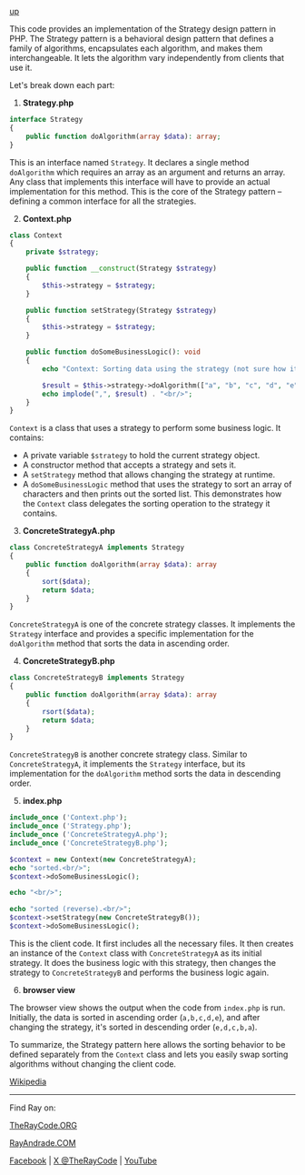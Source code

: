 [up](../README.md)

This code provides an implementation of the Strategy design pattern in PHP. The Strategy pattern is a behavioral design pattern that defines a family of algorithms, encapsulates each algorithm, and makes them interchangeable. It lets the algorithm vary independently from clients that use it.

Let's break down each part:

1. **Strategy.php**

```php
interface Strategy
{
    public function doAlgorithm(array $data): array;
}
```

This is an interface named `Strategy`. It declares a single method `doAlgorithm` which requires an array as an argument and returns an array. Any class that implements this interface will have to provide an actual implementation for this method. This is the core of the Strategy pattern – defining a common interface for all the strategies.

2. **Context.php**

```php
class Context
{
    private $strategy;

    public function __construct(Strategy $strategy)
    {
        $this->strategy = $strategy;
    }

    public function setStrategy(Strategy $strategy)
    {
        $this->strategy = $strategy;
    }

    public function doSomeBusinessLogic(): void
    {
        echo "Context: Sorting data using the strategy (not sure how it'll do it)<br/>";

        $result = $this->strategy->doAlgorithm(["a", "b", "c", "d", "e"]);
        echo implode(",", $result) . "<br/>";
    }
}
```

`Context` is a class that uses a strategy to perform some business logic. It contains:
- A private variable `$strategy` to hold the current strategy object.
- A constructor method that accepts a strategy and sets it.
- A `setStrategy` method that allows changing the strategy at runtime.
- A `doSomeBusinessLogic` method that uses the strategy to sort an array of characters and then prints out the sorted list. This demonstrates how the `Context` class delegates the sorting operation to the strategy it contains.

3. **ConcreteStrategyA.php**

```php
class ConcreteStrategyA implements Strategy
{
    public function doAlgorithm(array $data): array
    {
        sort($data);
        return $data;
    }
}
```

`ConcreteStrategyA` is one of the concrete strategy classes. It implements the `Strategy` interface and provides a specific implementation for the `doAlgorithm` method that sorts the data in ascending order.

4. **ConcreteStrategyB.php**

```php
class ConcreteStrategyB implements Strategy
{
    public function doAlgorithm(array $data): array
    {
        rsort($data);
        return $data;
    }
}
```

`ConcreteStrategyB` is another concrete strategy class. Similar to `ConcreteStrategyA`, it implements the `Strategy` interface, but its implementation for the `doAlgorithm` method sorts the data in descending order.

5. **index.php**

```php
include_once ('Context.php');
include_once ('Strategy.php');
include_once ('ConcreteStrategyA.php');
include_once ('ConcreteStrategyB.php');

$context = new Context(new ConcreteStrategyA);
echo "sorted.<br/>";
$context->doSomeBusinessLogic();

echo "<br/>";

echo "sorted (reverse).<br/>";
$context->setStrategy(new ConcreteStrategyB());
$context->doSomeBusinessLogic();
```

This is the client code. It first includes all the necessary files. It then creates an instance of the `Context` class with `ConcreteStrategyA` as its initial strategy. It does the business logic with this strategy, then changes the strategy to `ConcreteStrategyB` and performs the business logic again.

6. **browser view**

The browser view shows the output when the code from `index.php` is run. Initially, the data is sorted in ascending order (`a,b,c,d,e`), and after changing the strategy, it's sorted in descending order (`e,d,c,b,a`).

To summarize, the Strategy pattern here allows the sorting behavior to be defined separately from the `Context` class and lets you easily swap sorting algorithms without changing the client code.

[Wikipedia](https://en.wikipedia.org/wiki/Strategy_pattern)

----------------------------------------------------------------------------------------------------

Find Ray on:

[TheRayCode.ORG](https://www.TheRayCode.org)

[RayAndrade.COM](https://www.RayAndrade.com)

[Facebook](https://www.facebook.com/TheRayCode/) | [X @TheRayCode](https://www.x.com/TheRayCode/) | [YouTube](https://www.youtube.com/TheRayCode/)

